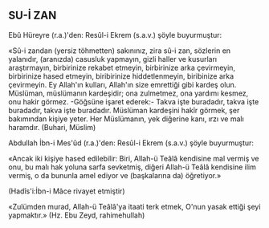 ## SU-İ ZAN

Ebû Hüreyre (r.a.)'den: Resûl-i Ekrem (s.a.v.) şöyle buyurmuştur:

«Sû-i zandan (yersiz töhmetten) sakınınız, zira sû-i zan, sözlerin en yalanıdır, (aranızda) casusluk yapmayın, gizli haller ve kusurları araştırmayın, birbirinize rekabet etmeyin, bir­birinize arka çevirmeyin, birbirinize hased et­meyin, biribirinize hiddetlenmeyin, biribinize arka çevirmeyin. Ey Allah'ın kulları, Allah'ın size emrettiği gibi kardeş olun. Müslüman, müslümanın kardeşidir; ona zulmetmez, ona yardımı kesmez, onu hakir görmez. -Göğsüne işaret ederek:- Takva işte buradadır, takva işte buradadır, takva işte buradadır. Müslüman kardeşini hakîr görmek, şer bakımından kişiye yeter. Her Müslümanın, yek diğerine kanı, ırzı ve malı haramdır. (Buhari, Müslim)

Abdullah İbn-i Mes'ûd (r.a.)'den: Resûl-i Ekrem (s.a.v.) şöyle buyurmuştur:

«Ancak iki kişiye hased edilebilir: Biri, Allah-ü Teâlâ kendisine mal vermiş ve onu, bu malı hak yoluna sarfa sevketmiş, diğeri Al­lah-ü Teâlâ kendisine ilim vermiş, o da bunun­la amel ediyor ve (başkalarına da) öğretiyor.»

(Hadîs'i:İbn-i Mâce rivayet etmiştir)

«Zulümden murad, Allah-ü Teâlâ'ya itaati terk etmek, O'nun yasak ettiği şeyi yapmaktır.» (Hz. Ebu Zeyd, rahimehullah)

